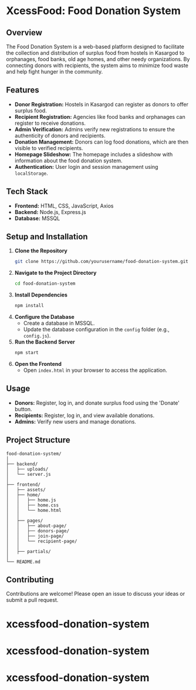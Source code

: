 # XcessFood: Food Donation System

## Overview
The Food Donation System is a web-based platform designed to facilitate the collection and distribution of surplus food from hostels in Kasargod to orphanages, food banks, old age homes, and other needy organizations. By connecting donors with recipients, the system aims to minimize food waste and help fight hunger in the community.

## Features
- **Donor Registration:** Hostels in Kasargod can register as donors to offer surplus food.
- **Recipient Registration:** Agencies like food banks and orphanages can register to receive donations.
- **Admin Verification:** Admins verify new registrations to ensure the authenticity of donors and recipients.
- **Donation Management:** Donors can log food donations, which are then visible to verified recipients.
- **Homepage Slideshow:** The homepage includes a slideshow with information about the food donation system.
- **Authentication:** User login and session management using `localStorage`.

## Tech Stack
- **Frontend:** HTML, CSS, JavaScript, Axios
- **Backend:** Node.js, Express.js
- **Database:** MSSQL

## Setup and Installation
1. **Clone the Repository**
    ```bash
    git clone https://github.com/yourusername/food-donation-system.git
    ```
2. **Navigate to the Project Directory**
    ```bash
    cd food-donation-system
    ```
3. **Install Dependencies**
    ```bash
    npm install
    ```
4. **Configure the Database**
   - Create a database in MSSQL.
   - Update the database configuration in the `config` folder (e.g., `config.js`).
5. **Run the Backend Server**
    ```bash
    npm start
    ```
6. **Open the Frontend**
   - Open `index.html` in your browser to access the application.

## Usage
- **Donors:** Register, log in, and donate surplus food using the 'Donate' button.
- **Recipients:** Register, log in, and view available donations.
- **Admins:** Verify new users and manage donations.

## Project Structure
```
food-donation-system/
│
├── backend/
│   ├── uploads/
│   └── server.js
│
├── frontend/
│   ├── assets/
│   ├── home/
│   │   ├── home.js
│   │   ├── home.css
│   │   └── home.html
│   │
│   ├── pages/
│   │   ├── about-page/
│   │   ├── donors-page/
│   │   ├── join-page/
│   │   └── recipient-page/
│   │
│   ├── partials/
│
└── README.md
```

## Contributing
Contributions are welcome! Please open an issue to discuss your ideas or submit a pull request.

# xcessfood-donation-system
# xcessfood-donation-system
# xcessfood-donation-system
